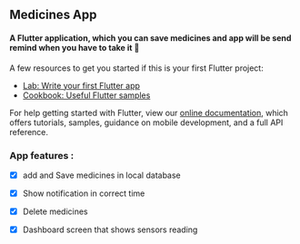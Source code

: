 ## **Medicines App**

#### A Flutter application, which you can save medicines and app will be send remind when you have to take it :bell:

A few resources to get you started if this is your first Flutter project:

- [Lab: Write your first Flutter app](https://flutter.dev/docs/get-started/codelab)
- [Cookbook: Useful Flutter samples](https://flutter.dev/docs/cookbook)

For help getting started with Flutter, view our
[online documentation](https://flutter.dev/docs), which offers tutorials,
samples, guidance on mobile development, and a full API reference.


### App features :
- [x] add and Save medicines in local database
- [x] Show notification in correct time
- [x] Delete medicines
- [x] Dashboard screen that shows sensors reading




